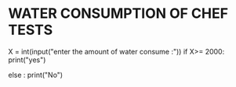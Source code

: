 # WATER CONSUMPTION OF CHEF TESTS 
X = int(input("enter the amount of water consume :"))
  if X>= 2000:
      print("yes")

  else :
       print("No")
     
